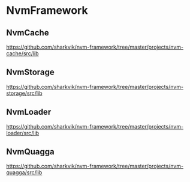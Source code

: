# NvmFramework

## NvmCache

https://github.com/sharkvik/nvm-framework/tree/master/projects/nvm-cache/src/lib

## NvmStorage

https://github.com/sharkvik/nvm-framework/tree/master/projects/nvm-storage/src/lib

## NvmLoader

https://github.com/sharkvik/nvm-framework/tree/master/projects/nvm-loader/src/lib

## NvmQuagga

https://github.com/sharkvik/nvm-framework/tree/master/projects/nvm-quagga/src/lib
